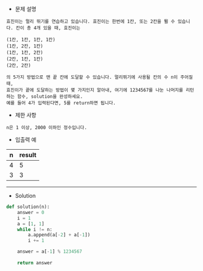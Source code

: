 - 문제 설명

```
효진이는 멀리 뛰기를 연습하고 있습니다. 효진이는 한번에 1칸, 또는 2칸을 뛸 수 있습니다. 칸이 총 4개 있을 때, 효진이는

(1칸, 1칸, 1칸, 1칸)
(1칸, 2칸, 1칸)
(1칸, 1칸, 2칸)
(2칸, 1칸, 1칸)
(2칸, 2칸)

의 5가지 방법으로 맨 끝 칸에 도달할 수 있습니다. 멀리뛰기에 사용될 칸의 수 n이 주어질 때,
효진이가 끝에 도달하는 방법이 몇 가지인지 알아내, 여기에 1234567를 나눈 나머지를 리턴하는 함수, solution을 완성하세요.
예를 들어 4가 입력된다면, 5를 return하면 됩니다.
```

- 제한 사항

```
n은 1 이상, 2000 이하인 정수입니다.
```

- 입출력 예

| n | result |
| --- | --- |
| 4 |	5 |
| 3 |	3 |

---

- Solution

```py
def solution(n):
    answer = 0
    i = 1
    a = [1, 1]
    while i != n:
        a.append(a[-2] + a[-1])
        i += 1

    answer = a[-1] % 1234567
    
    return answer
```
